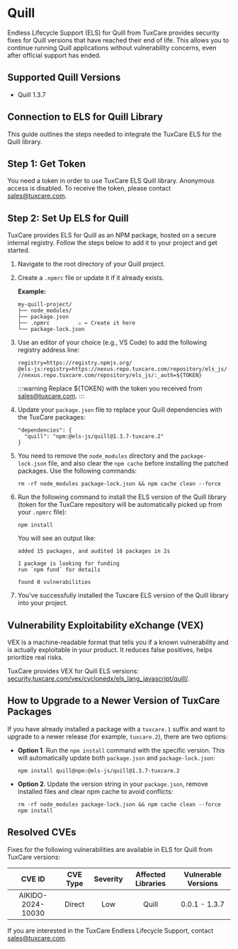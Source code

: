 # Quill

Endless Lifecycle Support (ELS) for Quill from TuxCare provides security fixes for Quill versions that have reached their end of life. This allows you to continue running Quill applications without vulnerability concerns, even after official support has ended.

## Supported Quill Versions

* Quill 1.3.7

## Connection to ELS for Quill Library

This guide outlines the steps needed to integrate the TuxCare ELS for the Quill library.

## Step 1: Get Token

You need a token in order to use TuxCare ELS Quill library. Anonymous access is disabled. To receive the token, please contact [sales@tuxcare.com](mailto:sales@tuxcare.com).

## Step 2: Set Up ELS for Quill

TuxCare provides ELS for Quill as an NPM package, hosted on a secure internal registry. Follow the steps below to add it to your project and get started.

1. Navigate to the root directory of your Quill project.
2. Create a `.npmrc` file or update it if it already exists.

   **Example:**

   ```text
   my-quill-project/
   ├── node_modules/
   ├── package.json
   ├── .npmrc         ⚠️ ← Create it here
   └── package-lock.json
   ```

3. Use an editor of your choice (e.g., VS Code) to add the following registry address line:

   <CodeWithCopy>

   ```text
   registry=https://registry.npmjs.org/
   @els-js:registry=https://nexus.repo.tuxcare.com/repository/els_js/
   //nexus.repo.tuxcare.com/repository/els_js/:_auth=${TOKEN}
   ```

   </CodeWithCopy>

   :::warning
   Replace ${TOKEN} with the token you received from [sales@tuxcare.com](mailto:sales@tuxcare.com).
   :::

4. Update your `package.json` file to replace your Quill dependencies with the TuxCare packages:

   <CodeWithCopy>

   ```text
   "dependencies": {
     "quill": "npm:@els-js/quill@1.3.7-tuxcare.2"
   }
   ```

   </CodeWithCopy>

5. You need to remove the `node_modules` directory and the `package-lock.json` file, and also clear the `npm cache` before installing the patched packages. Use the following commands:
   
   <CodeWithCopy>

   ```text
   rm -rf node_modules package-lock.json && npm cache clean --force
   ```

   </CodeWithCopy>

6. Run the following command to install the ELS version of the Quill library (token for the TuxCare repository will be automatically picked up from your `.npmrc` file):

   <CodeWithCopy>

   ```text
   npm install
   ```

   </CodeWithCopy>

   You will see an output like:

   ```text
   added 15 packages, and audited 16 packages in 2s

   1 package is looking for funding
   run `npm fund` for details

   found 0 vulnerabilities
   ```

7. You've successfully installed the Tuxcare ELS version of the Quill library into your project.

## Vulnerability Exploitability eXchange (VEX) 

VEX is a machine-readable format that tells you if a known vulnerability and is actually exploitable in your product. It reduces false positives, helps prioritize real risks.

TuxCare provides VEX for Quill ELS versions: [security.tuxcare.com/vex/cyclonedx/els_lang_javascript/quill/](https://security.tuxcare.com/vex/cyclonedx/els_lang_javascript/quill/).

## How to Upgrade to a Newer Version of TuxCare Packages

If you have already installed a package with a `tuxcare.1` suffix and want to upgrade to a newer release (for example, `tuxcare.2`), there are two options:

* **Option 1**. Run the `npm install` command with the specific version. This will automatically update both `package.json` and `package-lock.json`:

  <CodeWithCopy>

  ```text
  npm install quill@npm:@els-js/quill@1.3.7-tuxcare.2
  ```

  </CodeWithCopy>

* **Option 2**. Update the version string in your `package.json`, remove installed files and clear npm cache to avoid conflicts:

  <CodeWithCopy>

  ```text
  rm -rf node_modules package-lock.json && npm cache clean --force
  npm install
  ```

  </CodeWithCopy>

## Resolved CVEs

Fixes for the following vulnerabilities are available in ELS for Quill from TuxCare versions:

| CVE ID         | CVE Type | Severity | Affected Libraries | Vulnerable Versions |
| :------------: | :------: |:--------:|:------------------:| :----------------: |
| AIKIDO-2024-10030 | Direct   | Low      | Quill             | 0.0.1 - 1.3.7     |

If you are interested in the TuxCare Endless Lifecycle Support, contact [sales@tuxcare.com](mailto:sales@tuxcare.com).
